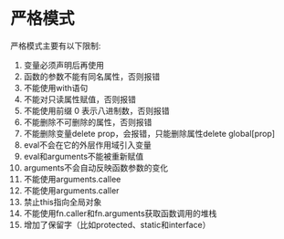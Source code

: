 <!--
 * @Descriptios  : 
 * @Author       : maps131_liaoxing
 * @Date         : 2021-07-11 17:02:43
 * @LastEditors  : maps131_liaoxing
 * @LastEditTime : 2021-07-11 17:04:02
 * @FilePath     : \进击的面试\36-严格模式.md
-->
# 严格模式
严格模式主要有以下限制:

1. 变量必须声明后再使用
2. 函数的参数不能有同名属性，否则报错
3. 不能使用with语句
4. 不能对只读属性赋值，否则报错
5. 不能使用前缀 0 表示八进制数，否则报错
6. 不能删除不可删除的属性，否则报错
7. 不能删除变量delete prop，会报错，只能删除属性delete global[prop]
8. eval不会在它的外层作用域引入变量
9. eval和arguments不能被重新赋值
10. arguments不会自动反映函数参数的变化
11. 不能使用arguments.callee
12. 不能使用arguments.caller
13. 禁止this指向全局对象
14. 不能使用fn.caller和fn.arguments获取函数调用的堆栈
15. 增加了保留字（比如protected、static和interface）